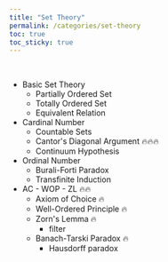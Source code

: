 ```yaml
---
title: "Set Theory"
permalink: /categories/set-theory
toc: true
toc_sticky: true
---
```


<br>

- Basic Set Theory
  - Partially Ordered Set
  - Totally Ordered Set
  - Equivalent Relation
- Cardinal Number
  - Countable Sets
  - Cantor's Diagonal Argument 🔥🔥🔥
  - Continuum Hypothesis
- Ordinal Number
  - Burali-Forti Paradox
  - Transfinite Induction
- AC - WOP - ZL 🔥🔥
  - Axiom of Choice 🔥
  - Well-Ordered Principle 🔥
  - Zorn's Lemma 🔥
    - filter
  - Banach-Tarski Paradox 🔥
    - Hausdorff paradox